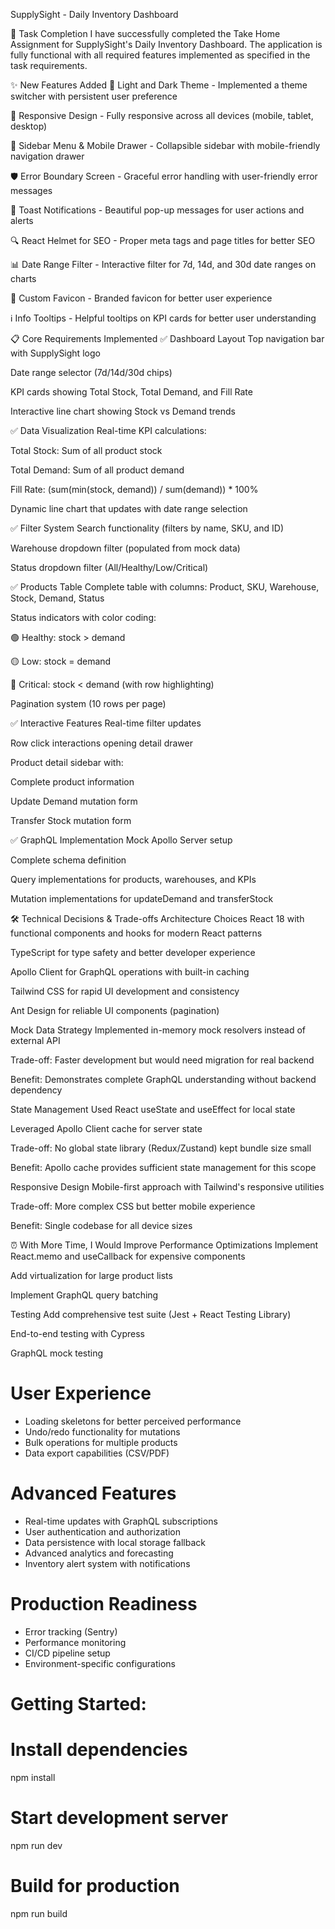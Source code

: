 <!-- REPORT -->
SupplySight - Daily Inventory Dashboard

🎯 Task Completion
I have successfully completed the Take Home Assignment for SupplySight's Daily Inventory Dashboard. The application is fully functional with all required features implemented as specified in the task requirements.

✨ New Features Added
🎨 Light and Dark Theme - Implemented a theme switcher with persistent user preference

📱 Responsive Design - Fully responsive across all devices (mobile, tablet, desktop)

🧭 Sidebar Menu & Mobile Drawer - Collapsible sidebar with mobile-friendly navigation drawer

🛡️ Error Boundary Screen - Graceful error handling with user-friendly error messages

💬 Toast Notifications - Beautiful pop-up messages for user actions and alerts

🔍 React Helmet for SEO - Proper meta tags and page titles for better SEO

📊 Date Range Filter - Interactive filter for 7d, 14d, and 30d date ranges on charts

🎯 Custom Favicon - Branded favicon for better user experience

ℹ️ Info Tooltips - Helpful tooltips on KPI cards for better user understanding

📋 Core Requirements Implemented
✅ Dashboard Layout
Top navigation bar with SupplySight logo

Date range selector (7d/14d/30d chips)

KPI cards showing Total Stock, Total Demand, and Fill Rate

Interactive line chart showing Stock vs Demand trends

✅ Data Visualization
Real-time KPI calculations:

Total Stock: Sum of all product stock

Total Demand: Sum of all product demand

Fill Rate: (sum(min(stock, demand)) / sum(demand)) * 100%

Dynamic line chart that updates with date range selection

✅ Filter System
Search functionality (filters by name, SKU, and ID)

Warehouse dropdown filter (populated from mock data)

Status dropdown filter (All/Healthy/Low/Critical)

✅ Products Table
Complete table with columns: Product, SKU, Warehouse, Stock, Demand, Status

Status indicators with color coding:

🟢 Healthy: stock > demand

🟡 Low: stock = demand

🔴 Critical: stock < demand (with row highlighting)

Pagination system (10 rows per page)

✅ Interactive Features
Real-time filter updates

Row click interactions opening detail drawer

Product detail sidebar with:

Complete product information

Update Demand mutation form

Transfer Stock mutation form

✅ GraphQL Implementation
Mock Apollo Server setup

Complete schema definition

Query implementations for products, warehouses, and KPIs

Mutation implementations for updateDemand and transferStock

🛠️ Technical Decisions & Trade-offs
Architecture Choices
React 18 with functional components and hooks for modern React patterns

TypeScript for type safety and better developer experience

Apollo Client for GraphQL operations with built-in caching

Tailwind CSS for rapid UI development and consistency

Ant Design for reliable UI components (pagination)

Mock Data Strategy
Implemented in-memory mock resolvers instead of external API

Trade-off: Faster development but would need migration for real backend

Benefit: Demonstrates complete GraphQL understanding without backend dependency

State Management
Used React useState and useEffect for local state

Leveraged Apollo Client cache for server state

Trade-off: No global state library (Redux/Zustand) kept bundle size small

Benefit: Apollo cache provides sufficient state management for this scope

Responsive Design
Mobile-first approach with Tailwind's responsive utilities

Trade-off: More complex CSS but better mobile experience

Benefit: Single codebase for all device sizes

⏰ With More Time, I Would Improve
Performance Optimizations
Implement React.memo and useCallback for expensive components

Add virtualization for large product lists

Implement GraphQL query batching

Testing
Add comprehensive test suite (Jest + React Testing Library)

End-to-end testing with Cypress

GraphQL mock testing

# User Experience
- Loading skeletons for better perceived performance
- Undo/redo functionality for mutations
- Bulk operations for multiple products
- Data export capabilities (CSV/PDF)

# Advanced Features
- Real-time updates with GraphQL subscriptions
- User authentication and authorization
- Data persistence with local storage fallback
- Advanced analytics and forecasting
- Inventory alert system with notifications

# Production Readiness
- Error tracking (Sentry)
- Performance monitoring
- CI/CD pipeline setup
- Environment-specific configurations

# Getting Started:
# Install dependencies
npm install

# Start development server
npm run dev

# Build for production
npm run build